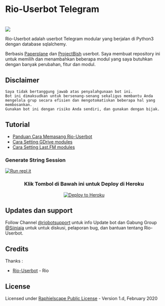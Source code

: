 # Rio-Userbot Telegram

# <p align="center">
  <img src="https://telegra.ph/file/68ccbcf462e754a56c618.jpg">
</p>

Rio-Userbot adalah userbot Telegram modular yang berjalan di Python3 dengan database sqlalchemy.

Berbasis [Paperplane](https://github.com/RaphielGang/Telegram-UserBot) dan [ProjectBish](https://github.com/adekmaulana/ProjectBish) userbot.
Saya membuat repository ini untuk memilih dan menambahkan beberapa modul yang saya butuhkan dengan banyak perubahan, fitur dan modul.

## Disclaimer

```
Saya tidak bertanggung jawab atas penyalahgunaan bot ini.
Bot ini dimaksudkan untuk bersenang-senang sekaligus membantu Anda
mengelola grup secara efisien dan mengotomatiskan beberapa hal yang membosankan.
Gunakan bot ini dengan risiko Anda sendiri, dan gunakan dengan bijak.
```

## Tutorial

- [Panduan Cara Memasang Rio-Userbot](https://t.me/siiniaja)
- [Cara Setting GDrive modules](https://telegra.ph/How-To-Setup-Google-Drive-04-03)
- [Cara Setting Last.FM modules](https://telegra.ph/How-to-set-up-LastFM-module-for-Paperplane-userbot-11-02)

### Generate String Session
[![Run repl.it](https://img.shields.io/badge/run-string__session.py-blue?style=for-the-badge&logo=repl.it)](https://repl.it/@mrismanaziz/stringenSession?lite=1&outputonly=1)

<h3 align="center">Klik Tombol di Bawah ini untuk Deploy di Heroku</h3>
<p align="center"><a href="https://dashboard.heroku.com/new?template=https://github.com/RioProjectX/UserBot"><img src="https://www.herokucdn.com/deploy/button.png" alt="Deploy to Heroku" target="_blank"/></a></p>

## Updates dan support

Follow Channel [@riobotsupport](https://t.me/riobotsupport) untuk info Update bot dan Gabung Group [@Siiniaja](https://t.me/siiniaja) untuk untuk diskusi, pelaporan bug, dan bantuan tentang Rio-Userbot.

## Credits
Thanks :
*   [Rio-Userbot](https://github.com/RioProjectX/Rio-Userbot) -  Rio

## License
Licensed under [Raphielscape Public License](https://github.com/RioProjectX/Rio-Userbot/blob/Rio-Userbot/LICENSE) - Version 1.d, February 2020
